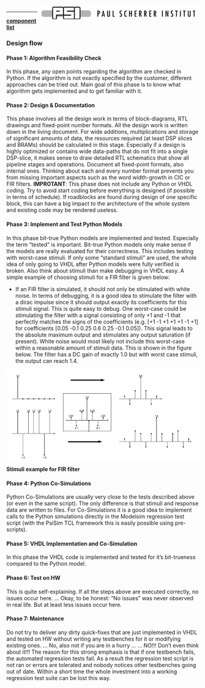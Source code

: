 <img align="right" src="psi_logo.png">

***

[**component list**](../README.md)

### Design flow

#### Phase 1: Algorithm Feasibility Check
In this phase, any open points regarding the algorithm are checked in Python. If the algorithm is not exactly specified by the customer, different approaches can be tried out. Main goal of this phase is to know what algorithm gets implemented and to get familiar with it.

#### Phase 2: Design & Documentation
This phase involves all the design work in terms of block-diagrams, RTL drawings and fixed-point number
formats. All the design work is written down in the living document.
For wide additions, multiplications and storage of significant amounts of data, the resources required (at least DSP slices and BRAMs) should be calculated in this stage. Especially if a design is highly optimized or contains wide data-paths that do not fit into a single DSP-slice, it makes sense to draw detailed RTL schematics that show all pipeline stages and operations.
Document all fixed-point formats, also internal ones. Thinking about each and every number format prevents you from missing important aspects such as the word width-growth in CIC or FIR filters.
**IMPROTANT**: This phase does not include any Python or VHDL coding. Try to avoid start coding before
everything is designed (if possible in terms of schedule). If roadblocks are found during design of one specific block, this can have a big impact to the architecture of the whole system and existing code may be rendered useless.

#### Phase 3: Implement and Test Python Models
In this phase bit-true Python models are implemented and tested. Especially the term “tested” is important. Bit-true Python models only make sense if the models are really evaluated for their correctness. This includes testing with worst-case stimuli. If only some “standard stimuli” are used, the whole idea of only going to VHDL after Python models were fully verified is broken.
Also think about stimuli than make debugging in VHDL easy. A simple example of choosing stimuli for a FIR filter is given below:

-	If an FIR filter is simulated, it should not only be stimulated with white noise. In terms of debugging, it is a good idea to stimulate the filter with a dirac impulse since it should output exactly its coefficients for this stimuli signal. This is quite easy to debug. One worst-case could be stimulating the filter with a signal consisting of only +1 and -1 that perfectly matches the signs of the coefficients (e.g. [+1 -1 +1 +1 +1 -1 +1] for coefficients [0.05 -0.1 0.25 0.6 0.25 -0.1 0.05]). This signal leads to the absolute maximum output and stimulates any output saturation (if present). White noise would most likely not include this worst-case within a reasonable amount of stimuli data.
This is shown in the figure below. The filter has a DC gain of exactly 1.0 but with worst case stimuli,
the output can reach 1.4.

<img align="center" src="design_flow_a.png">

**Stimuli example for FIR filter**

#### Phase 4: Python Co-Simulations

Python Co-Simulations are usually very close to the tests described above (or even in the same script). The only difference is that stimuli and response data are written to files.
For Co-Simulations it is a good idea to implement calls to the Python simulations directly in the Modelsim regression test script (with the PsiSim TCL framework this is easily possible using pre-scripts).

#### Phase 5: VHDL Implementation and Co-Simulation
In this phase the VHDL code is implemented and tested for it’s bit-trueness compared to the Python model.

#### Phase 6: Test on HW
This is quite self-explaining. If all the steps above are executed correctly, no issues occur here.
… Okay, to be honest: “No issues” was never observed in real life. But at least less issues occur here.

#### Phase 7: Maintenance
Do not try to deliver any dirty quick-fixes that are just implemented in VHDL and tested on HW without writing any testbenches for it or modifying existing ones.
… No, also not if you are in a hurry …
… NO!!! Don’t even think about it!!!
The reason for this strong emphasis is that if one testbench fails, the automated regression tests fail. As a result the regression test script is not ran or errors are tolerated and nobody notices other testbenches going out of date. Within a short time the whole investment into a working regression test suite can be lost this way.
